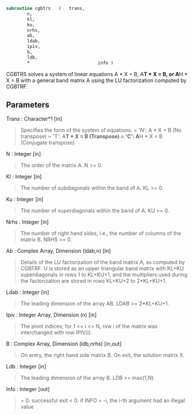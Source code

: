 ```fortran
subroutine cgbtrs	(	trans,
		n,
		kl,
		ku,
		nrhs,
		ab,
		ldab,
		ipiv,
		b,
		ldb,
		*                          info )
```

 CGBTRS solves a system of linear equations
    A * X = B,  A**T * X = B,  or  A**H * X = B
 with a general band matrix A using the LU factorization computed
 by CGBTRF.

## Parameters
Trans : Character*1 [in]
> Specifies the form of the system of equations.
> = 'N':  A * X = B     (No transpose)
> = 'T':  A**T * X = B  (Transpose)
> = 'C':  A**H * X = B  (Conjugate transpose)

N : Integer [in]
> The order of the matrix A.  N >= 0.

Kl : Integer [in]
> The number of subdiagonals within the band of A.  KL >= 0.

Ku : Integer [in]
> The number of superdiagonals within the band of A.  KU >= 0.

Nrhs : Integer [in]
> The number of right hand sides, i.e., the number of columns
> of the matrix B.  NRHS >= 0.

Ab : Complex Array, Dimension (ldab,n) [in]
> Details of the LU factorization of the band matrix A, as
> computed by CGBTRF.  U is stored as an upper triangular band
> matrix with KL+KU superdiagonals in rows 1 to KL+KU+1, and
> the multipliers used during the factorization are stored in
> rows KL+KU+2 to 2*KL+KU+1.

Ldab : Integer [in]
> The leading dimension of the array AB.  LDAB >= 2*KL+KU+1.

Ipiv : Integer Array, Dimension (n) [in]
> The pivot indices; for 1 <= i <= N, row i of the matrix was
> interchanged with row IPIV(i).

B : Complex Array, Dimension (ldb,nrhs) [in,out]
> On entry, the right hand side matrix B.
> On exit, the solution matrix X.

Ldb : Integer [in]
> The leading dimension of the array B.  LDB >= max(1,N).

Info : Integer [out]
> = 0:  successful exit
> < 0:  if INFO = -i, the i-th argument had an illegal value

